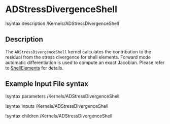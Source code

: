 # ADStressDivergenceShell

!syntax description /Kernels/ADStressDivergenceShell

## Description

The `ADStressDivergenceShell` kernel calculates the contribution to the residual from the stress divergence for shell elements. Forward mode automatic differentiation is used to compute an exact Jacobian. Please refer to [ShellElements](/ShellElements.md) for details.

## Example Input File syntax

!syntax parameters /Kernels/ADStressDivergenceShell

!syntax inputs /Kernels/ADStressDivergenceShell

!syntax children /Kernels/ADStressDivergenceShell
